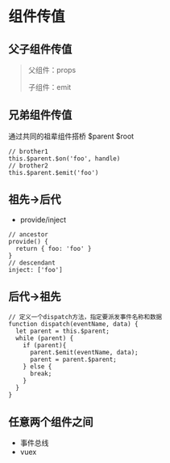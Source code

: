 # 组件传值
## 父子组件传值
> 父组件：props
>
> 子组件：emit

## 兄弟组件传值
通过共同的祖辈组件搭桥 $parent $root
```vue
// brother1
this.$parent.$on('foo', handle)
// brother2
this.$parent.$emit('foo')
```

## 祖先->后代 

- provide/inject

```vue
// ancestor
provide() {
  return { foo: 'foo' } 
}
// descendant
inject: ['foo']
```

## 后代->祖先
```vuejs
// 定义一个dispatch方法，指定要派发事件名称和数据
function dispatch(eventName, data) {
  let parent = this.$parent;
  while (parent) {
    if (parent){
      parent.$emit(eventName, data);
      parent = parent.$parent;
    } else {
      break;
    }
  }
}
```

## 任意两个组件之间
- 事件总线
- vuex

